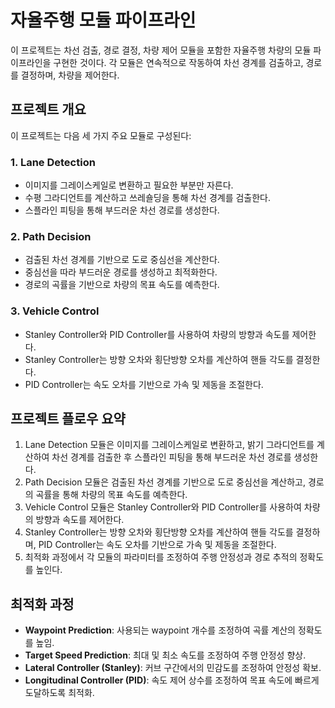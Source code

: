 # 자율주행 모듈 파이프라인

이 프로젝트는 차선 검출, 경로 결정, 차량 제어 모듈을 포함한 자율주행 차량의 모듈 파이프라인을 구현한 것이다. 각 모듈은 연속적으로 작동하여 차선 경계를 검출하고, 경로를 결정하며, 차량을 제어한다.

## 프로젝트 개요

이 프로젝트는 다음 세 가지 주요 모듈로 구성된다:

### 1. Lane Detection
- 이미지를 그레이스케일로 변환하고 필요한 부분만 자른다.
- 수평 그라디언트를 계산하고 쓰레숄딩을 통해 차선 경계를 검출한다.
- 스플라인 피팅을 통해 부드러운 차선 경로를 생성한다.

### 2. Path Decision
- 검출된 차선 경계를 기반으로 도로 중심선을 계산한다.
- 중심선을 따라 부드러운 경로를 생성하고 최적화한다.
- 경로의 곡률을 기반으로 차량의 목표 속도를 예측한다.

### 3. Vehicle Control
- Stanley Controller와 PID Controller를 사용하여 차량의 방향과 속도를 제어한다.
- Stanley Controller는 방향 오차와 횡단방향 오차를 계산하여 핸들 각도를 결정한다.
- PID Controller는 속도 오차를 기반으로 가속 및 제동을 조절한다.

## 프로젝트 플로우 요약
1. Lane Detection 모듈은 이미지를 그레이스케일로 변환하고, 밝기 그라디언트를 계산하여 차선 경계를 검출한 후 스플라인 피팅을 통해 부드러운 차선 경로를 생성한다.
2. Path Decision 모듈은 검출된 차선 경계를 기반으로 도로 중심선을 계산하고, 경로의 곡률을 통해 차량의 목표 속도를 예측한다.
3. Vehicle Control 모듈은 Stanley Controller와 PID Controller를 사용하여 차량의 방향과 속도를 제어한다.
4. Stanley Controller는 방향 오차와 횡단방향 오차를 계산하여 핸들 각도를 결정하며, PID Controller는 속도 오차를 기반으로 가속 및 제동을 조절한다.
5. 최적화 과정에서 각 모듈의 파라미터를 조정하여 주행 안정성과 경로 추적의 정확도를 높인다.

## 최적화 과정
- **Waypoint Prediction**: 사용되는 waypoint 개수를 조정하여 곡률 계산의 정확도를 높임.
- **Target Speed Prediction**: 최대 및 최소 속도를 조정하여 주행 안정성 향상.
- **Lateral Controller (Stanley)**: 커브 구간에서의 민감도를 조정하여 안정성 확보.
- **Longitudinal Controller (PID)**: 속도 제어 상수를 조정하여 목표 속도에 빠르게 도달하도록 최적화.
